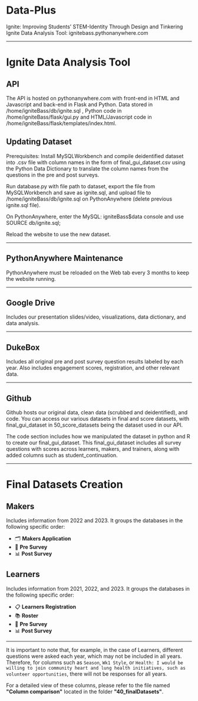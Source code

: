 # Data-Plus
Ignite: Improving Students’ STEM-Identity Through Design and Tinkering
Ignite Data Analysis Tool: ignitebass.pythonanywhere.com

---
# Ignite Data Analysis Tool
## API
The API is hosted on pythonanywhere.com with front-end in HTML and Javascript and back-end in Flask and Python.
Data stored in /home/igniteBass/db/ignite.sql , Python code in /home/igniteBass/flask/gui.py and HTML/Javascript code in /home/igniteBass/flask/templates/index.html.


## Updating Dataset
Prerequisites: Install MySQLWorkbench and compile deidentified dataset into .csv file with column names in the form of final_gui_dataset.csv using the Python Data Dictionary to translate the column names from the questions in the pre and post surveys.

Run database.py with file path to dataset, export the file from MySQLWorkbench and save as ignite.sql, and upload file to /home/igniteBass/db/ignite.sql on PythonAnywhere (delete previous ignite.sql file).

On PythonAnywhere, enter the MySQL: igniteBass$data console and use SOURCE db/ignite.sql;

Reload the website to use the new dataset.

---

## PythonAnywhere Maintenance
PythonAnywhere must be reloaded on the Web tab every 3 months to keep the website running.

---

## Google Drive
Includes our presentation slides/video, visualizations, data dictionary, and data analysis.

---

## DukeBox
Includes all original pre and post survey question results labeled by each year. Also includes engagement scores, registration, and other relevant data.

---

## Github
Github hosts our original data, clean data (scrubbed and deidentified), and code. You can access our various datasets in final and score datasets, with final_gui_dataset in 50_score_datasets being the dataset used in our API.

The code section includes how we manipulated the dataset in python and R to create our final_gui_dataset. This final_gui_dataset includes all survey questions with scores across learners, makers, and trainers, along with added columns such as student_continuation.

---

# Final Datasets Creation

## Makers
Includes information from 2022 and 2023. It groups the databases in the following specific order:
- 🗂️ **Makers Application**
- 📝 **Pre Survey**
- 📊 **Post Survey**

## Learners
Includes information from 2021, 2022, and 2023. It groups the databases in the following specific order:
- 📋 **Learners Registration**
- 📚 **Roster**
- 📝 **Pre Survey**
- 📊 **Post Survey**

---

It is important to note that, for example, in the case of Learners, different questions were asked each year, which may not be included in all years. Therefore, for columns such as `Season`, `Wk1 Style`, or `Health: I would be willing to join community heart and lung health initiatives, such as volunteer opportunities`, there will not be responses for all years. 

For a detailed view of these columns, please refer to the file named **"Column comparison"** located in the folder **"40_finalDatasets"**.

